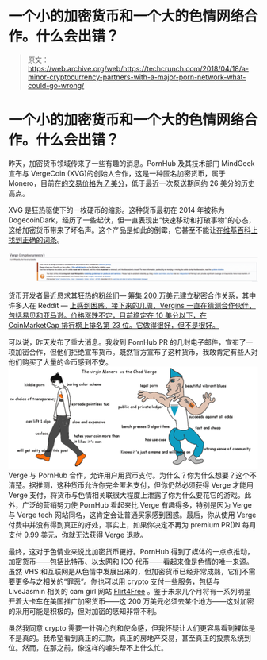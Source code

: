 # 一个小的加密货币和一个大的色情网络合作。什么会出错？

> 原文：<https://web.archive.org/web/https://techcrunch.com/2018/04/18/a-minor-cryptocurrency-partners-with-a-major-porn-network-what-could-go-wrong/>

# 一个小的加密货币和一个大的色情网络合作。什么会出错？

昨天，加密货币领域传来了一些有趣的消息。PornHub 及其技术部门 MindGeek 宣布与 VergeCoin (XVG)的创始人合作，这是一种匿名加密货币，属于 Monero，目前在[的交易价格为 7 美分](https://web.archive.org/web/20221207044318/https://www.coingecko.com/en/price_charts/verge/usd)，低于最近一次泵送期间约 26 美分的历史高点。

XVG 是狂热驱使下的一枚硬币的缩影。这种货币最初在 2014 年被称为 DogecoinDark，经历了一些起伏，但一直表现出“快速移动和打破事物”的心态，这给加密货币带来了坏名声。这个产品是如此的倒霉，它甚至不能让[在维基百科上找到正确的词条](https://web.archive.org/web/20221207044318/https://en.wikipedia.org/wiki/Verge_(cryptocurrency))。

![](img/c3f9bec861be9e32444cfef62a2884c5.png)

货币开发者最近恳求其狂热的粉丝们— [筹集 200 万美元](https://web.archive.org/web/20221207044318/https://www.reddit.com/r/vergecurrency/)建立秘密合作关系，其中许多人在 Reddit — [上感到困惑。接下来的几周，Vergins 一直在猜测合作伙伴，包括易贝和亚马逊。价格涨跌不定，目前稳定在 10 美分以下，在 CoinMarketCap 排行榜上排名第 23 位。它做得很好，但不是很好。](https://web.archive.org/web/20221207044318/https://globalcoinreport.com/verge-xvg-is-asking-for-donations-to-unfold-a-mystery-partnership/)

可以说，昨天发布了重大消息。我收到 PornHub PR 的几封电子邮件，宣布了一项加密合作，但他们拒绝宣布货币。既然官方宣布了这种货币，我敢肯定有些人对他们购买了大量的金币感到不安。
![](img/6ba01d36c5831c903a20114686b85884.png)
Verge 与 PornHub 合作，允许用户用货币支付。为什么？你为什么想要？这个不清楚。据推测，这种货币允许你完全匿名支付，但你仍然必须获得 Verge 才能用 Verge 支付，将货币与色情相关联很大程度上泄露了你为什么要花它的游戏。此外，广泛的营销努力使 PornHub 看起来比 Verge 有趣得多，特别是因为 Verge 与 Verge tech 网站同名，这肯定会让普通买家感到困惑。最后，你从使用 Verge 付费中并没有得到真正的好处，事实上，如果你决定不再为 premium PR()N 每月支付 9.99 美元，你就无法获得 Verge 退款。

最终，这对于色情业来说比加密货币更好。PornHub 得到了媒体的一点点推动，加密货币——包括比特币、以太网和 ICO 代币——看起来像是色情的唯一来源。虽然 VHS 和互联网是从色情中发展出来的，但加密货币已经非常成熟，它们不需要更多与之相关的“罪恶”。你也可以用 crypto 支付一些服务，包括与 LiveJasmin 相关的 cam girl 网站 [Flirt4Free](https://web.archive.org/web/20221207044318/http://techcrunch.com/tag/Flirt4Free) 。鉴于未来几个月将有一系列明星开着大卡车在美国推广加密货币——这 200 万美元必须去某个地方——这对加密的采用可能是积极的，但对加密的感知非常不利。

虽然我同意 crypto 需要一针强心剂和使命感，但我怀疑让人们更容易看到裸体是不是真的。我希望看到真正的汇款，真正的房地产交易，甚至真正的投票系统到位。然而，在那之前，像这样的噱头帮不上什么忙。